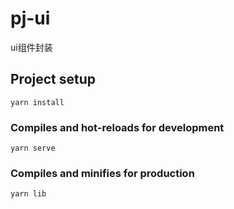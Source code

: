 # pj-ui
ui组件封装

## Project setup
```
yarn install
```

### Compiles and hot-reloads for development
```
yarn serve
```

### Compiles and minifies for production
```
yarn lib
```


